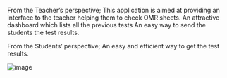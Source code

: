 From the Teacher’s perspective;
This application is aimed at providing an interface to the teacher helping them to check OMR sheets.
An attractive dashboard which lists all the previous tests
An easy way to send the students the test results.

From the Students’ perspective;
An easy and efficient way to get the test results.

![image](https://github.com/user-attachments/assets/36667038-5ff4-4c45-96a1-c00d3282848b)
